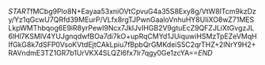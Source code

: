 $START$fMCbg9Plo8N+Eayaa53xniOVtCpvuG4a35S8Exy8g/VtW8ITcm9kzDzy/Yz1qGcwU7QRfd39MEurP/VLfx8rgTJPwnGaaloVnhuHY8UIiXO8wZ71MESLkpWMThbqog6E9iR8yrPewI9Ncx7JklJvIHGB2V9gtuEcZ9QFZJLiXtGvgzJL6lHl7KSMlV4YUJgnqdwfBOa7di7kO+upRqCMYd1JUiquwiHSMzTpEZeVMqHIfGkG8k7dSFP0VsoKVtdEjtCAkLpiu7fBpbQrGMKdeiS5C2qrTHZ+2INrY9H2+RAVndmE3TZ1GR7b1UrVKX4SLQZl6fx7lr7qgy0Ge1zcYA==$END$